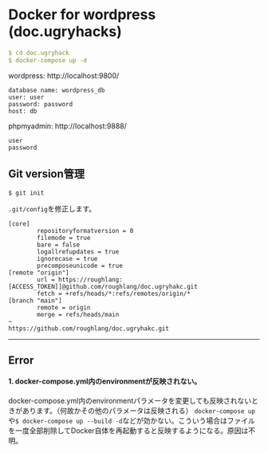 # Docker for wordpress (doc.ugryhacks)

```docker-compose.yml
$ cd doc.ugryhack
$ docker-compose up -d
```
wordpress: http://localhost:9800/
```wp-config.php
database name: wordpress_db
user: user
password: password
host: db
```
phpmyadmin: http://localhost:9888/
```
user
password
```

## Git version管理

```
$ git init
```
`.git/config`を修正します。
```
[core]
        repositoryformatversion = 0
        filemode = true
        bare = false
        logallrefupdates = true
        ignorecase = true
        precomposeunicode = true
[remote "origin"]
        url = https://roughlang:[ACCESS_TOKEN]]@github.com/roughlang/doc.ugryhakc.git
        fetch = +refs/heads/*:refs/remotes/origin/*
[branch "main"]
        remote = origin
        merge = refs/heads/main
~                              
https://github.com/roughlang/doc.ugryhakc.git
```






-------
## Error

#### 1. docker-compose.yml内のenvironmentが反映されない。
docker-compose.yml内のenvironmentパラメータを変更しても反映されないときがあります。（何故かその他のパラメータは反映される）
`docker-compose up`や`$ docker-compose up --build -d`などが効かない。こういう場合はファイルを一度全部削除してDocker自体を再起動すると反映するようになる。原因は不明。